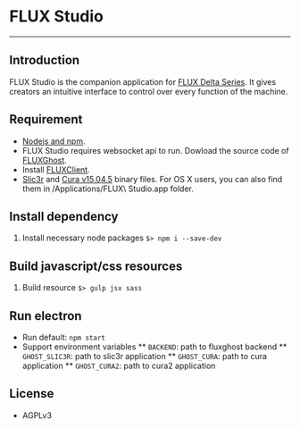 # FLUX Studio
---

## Introduction

FLUX Studio is the companion application for [FLUX Delta Series](http://flux3dp.com). It gives creators an intuitive interface to control over every function of the machine.

## Requirement

* [Nodejs and npm](https://docs.npmjs.com/getting-started/installing-node).
* FLUX Studio requires websocket api to run. Dowload the source code of [FLUXGhost](https://github.com/flux3dp/fluxghost).
* Install [FLUXClient](https://github.com/flux3dp/fluxclient).
* [Slic3r](http://slic3r.org/) and [Cura v15.04.5](https://ultimaker.com/en/products/cura-software/list) binary files. For OS X users, you can also find them in /Applications/FLUX\ Studio.app folder.

## Install dependency

1. Install necessary node packages `$> npm i --save-dev`

## Build javascript/css resources

1. Build resource `$> gulp jsx sass`

## Run electron

* Run default: `npm start`
* Support environment variables
** `BACKEND`: path to fluxghost backend
** `GHOST_SLIC3R`: path to slic3r application
** `GHOST_CURA`: path to cura application
** `GHOST_CURA2`: path to cura2 application


## License

* AGPLv3
